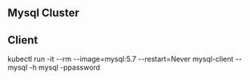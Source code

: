 ## Mysql Cluster
## Client
kubectl run -it --rm --image=mysql:5.7 --restart=Never mysql-client -- mysql -h mysql -ppassword
